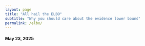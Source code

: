```yaml
---
layout: page
title: "All hail the ELBO"
subtitle: "Why you should care about the evidence lower bound"
permalink: /elbo/
---
```

#### May 23, 2025


